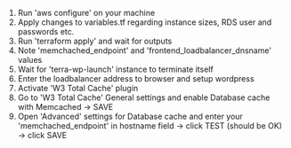 1. Run 'aws configure' on your machine
2. Apply changes to variables.tf regarding instance sizes, RDS user and passwords etc.
3. Run 'terraform apply' and wait for outputs
4. Note 'memchached_endpoint' and 'frontend_loadbalancer_dnsname' values
5. Wait for 'terra-wp-launch' instance to terminate itself
6. Enter the loadbalancer address to browser and setup wordpress
7. Activate 'W3 Total Cache' plugin
8. Go to 'W3 Total Cache' General settings and enable Database cache with Memcached -> SAVE
9. Open 'Advanced' settings for Database cache and enter your 'memchached_endpoint' in hostname field -> click TEST (should be OK) -> click SAVE